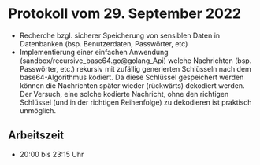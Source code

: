 # Protokoll vom 29. September 2022
- Recherche bzgl. sicherer Speicherung von sensiblen Daten in Datenbanken (bsp. Benutzerdaten, Passwörter, etc)
- Implementierung einer einfachen Anwendung (sandbox/recursive_base64.go@golang_Api) welche Nachrichten (bsp. Passwörter, etc.) rekursiv mit zufällig generierten Schlüsseln nach dem base64-Algorithmus kodiert. Da diese Schlüssel gespeichert werden können die Nachrichten später wieder (rückwärts) dekodiert werden. Der Versuch, eine solche kodierte Nachricht, ohne den richtigen Schlüssel (und in der richtigen Reihenfolge) zu dekodieren ist praktisch unmöglich. 

## Arbeitszeit
<!-- { "progress": true, "date": ["22/09/29"] } -->
- 20:00 bis 23:15 Uhr
<!-- { "progress": false } -->
